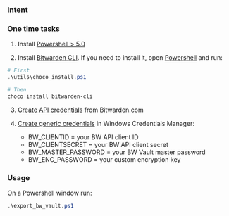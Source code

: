 ### Intent


### One time tasks
1. Install [Powershell > 5.0](how-to/powershell.md)

2. Install [Bitwarden CLI](https://bitwarden.com/help/cli/#download-and-install). If you need to install it, open [Powershell](how-to/powershell.md) and run:
```powershell
# First
.\utils\choco_install.ps1

# Then
choco install bitwarden-cli
```

3. [Create API credentials](how-to/bw_api_credentials.md) from Bitwarden.com

4. [Create generic credentials](how-to/credentials_manager.md) in Windows Credentials Manager:
    - BW_CLIENTID = your BW API client ID
    - BW_CLIENTSECRET = your BW API client secret
    - BW_MASTER_PASSWORD = your BW Vault master password
    - BW_ENC_PASSWORD = your custom encryption key
    
### Usage
On a Powershell window run:
```powershell
.\export_bw_vault.ps1
```

